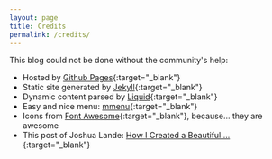 ```yaml
---
layout: page
title: Credits
permalink: /credits/
---
```


This blog could not be done without the community's help:

* Hosted by [Github Pages](http://pages.github.com){:target="_blank"}
* Static site generated by [Jekyll](http://jekyllrb.com){:target="_blank"}
* Dynamic content parsed by [Liquid](http://liquidmarkup.org){:target="_blank"}
* Easy and nice menu: [mmenu](http://mmenu.frebsite.nl/){:target="_blank"}
* Icons from [Font Awesome](http://fontawesome.io/){:target="_blank"}, because... they are awesome
* This post of Joshua Lande: [How I Created a Beautiful ...](http://joshualande.com/jekyll-github-pages-poole/){:target="_blank"}

